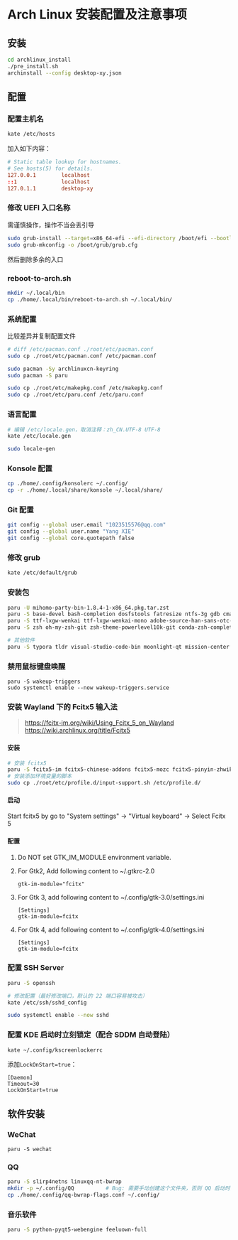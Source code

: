 # Arch Linux 安装配置及注意事项

## 安装

```bash
cd archlinux_install
./pre_install.sh
archinstall --config desktop-xy.json
```

## 配置

### 配置主机名

```bash
kate /etc/hosts
```

加入如下内容：

```conf
# Static table lookup for hostnames.
# See hosts(5) for details.
127.0.0.1        localhost
::1              localhost
127.0.1.1        desktop-xy
```

### 修改 UEFI 入口名称

需谨慎操作，操作不当会丢引导

```bash
sudo grub-install --target=x86_64-efi --efi-directory /boot/efi --bootloader-id="Arch Linux"
sudo grub-mkconfig -o /boot/grub/grub.cfg
```

然后删除多余的入口

### reboot-to-arch.sh

```bash
mkdir ~/.local/bin
cp ./home/.local/bin/reboot-to-arch.sh ~/.local/bin/
```

### 系统配置

比较差异并复制配置文件

```bash
# diff /etc/pacman.conf ./root/etc/pacman.conf
sudo cp ./root/etc/pacman.conf /etc/pacman.conf

sudo pacman -Sy archlinuxcn-keyring
sudo pacman -S paru

sudo cp ./root/etc/makepkg.conf /etc/makepkg.conf
sudo cp ./root/etc/paru.conf /etc/paru.conf
```

### 语言配置

```bash
# 编辑 /etc/locale.gen，取消注释：zh_CN.UTF-8 UTF-8
kate /etc/locale.gen

sudo locale-gen
```

### Konsole 配置

```bash
cp ./home/.config/konsolerc ~/.config/
cp -r ./home/.local/share/konsole ~/.local/share/
```

### Git 配置

```bash
git config --global user.email "1023515576@qq.com"
git config --global user.name "Yang XIE"
git config --global core.quotepath false
```

### 修改 grub

```bash
kate /etc/default/grub
```

### 安装包

```bash
paru -U mihomo-party-bin-1.8.4-1-x86_64.pkg.tar.zst
paru -S base-devel bash-completion dosfstools fatresize ntfs-3g gdb cmake ninja make gwenview yakuake timeshift xorg-xhost grub-btrfs htop xorg-xeyes vlc vlc-plugin-ffmpeg kdegraphics-thumbnailers ffmpegthumbs print-manager cups system-config-printer kdenetwork-filesharing samba power-profiles-daemon kwalletmanager filelight
paru -S ttf-lxgw-wenkai ttf-lxgw-wenkai-mono adobe-source-han-sans-otc-fonts noto-fonts-cjk
paru -S zsh oh-my-zsh-git zsh-theme-powerlevel10k-git conda-zsh-completion zsh-autosuggestions zsh-syntax-highlighting ttf-meslo-nerd-font-powerlevel10k

# 其他软件
paru -S typora tldr visual-studio-code-bin moonlight-qt mission-center
```

### 禁用鼠标键盘唤醒

```shell
paru -S wakeup-triggers
sudo systemctl enable --now wakeup-triggers.service
```

### 安装 Wayland 下的 Fcitx5 输入法

> https://fcitx-im.org/wiki/Using_Fcitx_5_on_Wayland  
> https://wiki.archlinux.org/title/Fcitx5

#### 安装

```bash
# 安装 fcitx5
paru -S fcitx5-im fcitx5-chinese-addons fcitx5-mozc fcitx5-pinyin-zhwiki fcitx5-pinyin-moegirl
# 安装添加环境变量的脚本
sudo cp ./root/etc/profile.d/input-support.sh /etc/profile.d/
```

#### 启动

Start fcitx5 by go to "System settings" -> "Virtual keyboard" -> Select Fcitx 5

#### 配置

1. Do NOT set GTK_IM_MODULE environment variable.

2. For Gtk2, Add following content to ~/.gtkrc-2.0
    ```
    gtk-im-module="fcitx"
    ```
3. For Gtk 3, add following content to ~/.config/gtk-3.0/settings.ini
    ```
    [Settings]
    gtk-im-module=fcitx
    ```
4. For Gtk 4, add following content to ~/.config/gtk-4.0/settings.ini
    ```
    [Settings]
    gtk-im-module=fcitx
    ```

### 配置 SSH Server

```bash
paru -S openssh

# 修改配置（最好修改端口，默认的 22 端口容易被攻击）
kate /etc/ssh/sshd_config

sudo systemctl enable --now sshd
```

### 配置 KDE 启动时立刻锁定（配合 SDDM 自动登陆）

```bash
kate ~/.config/kscreenlockerrc
```

添加`LockOnStart=true`：
```
[Daemon]
Timeout=30
LockOnStart=true
```

## 软件安装

### WeChat
```
paru -S wechat
```

### QQ
```bash
paru -S slirp4netns linuxqq-nt-bwrap
mkdir -p ~/.config/QQ          # Bug: 需要手动创建这个文件夹，否则 QQ 启动时会闪退
cp ./home/.config/qq-bwrap-flags.conf ~/.config/
```

### 音乐软件
```bash
paru -S python-pyqt5-webengine feeluown-full
```